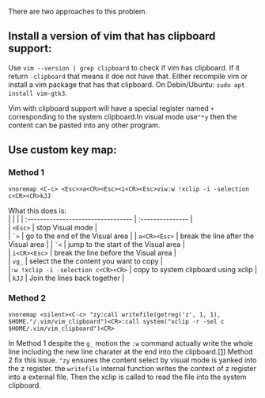 There are two approaches to this problem.

## Install a version of vim that has clipboard support:
Use `vim --version | grep clipboard` to check if vim has clipboard. If it return `-clipboard` that means it doe not have that. Either recompile vim or install a vim package that has that clipboard. On Debin/Ubuntu: `sudo apt install vim-gtk3`.

Vim with clipboard support will have a special register named `+` corresponding to the system clipboard.In visual mode use`"*y` then the content can be pasted into any other program.


## Use custom key map:

### Method 1
```vim
vnoremap <C-c> <Esc>>a<CR><Esc><i<CR><Esc>viw:w !xclip -i -selection c<CR><CR>kJJ
```
What this does is:  
| | |
| :--------------------------------- | :--------------- |  
| `<Esc>`                            | stop Visual mode |  
| `` `> ``                           | go to the end of the Visual area |
| `a<CR><Esc>`                       | break the line after the Visual area | 
| `` `< ``		                       | jump to the start of the Visual area |  
| `i<CR><Esc>`                       | break the line before the Visual area |  
| `vg_`				                       | select the the content you want to copy |   
|`:w !xclip -i -selection c<CR><CR>` | copy to system clipboard using xclip |  
| `kJJ`					                     | Join the lines back together |  

### Method 2
```vim
vnoremap <silent><C-c> "zy:call writefile(getreg('z', 1, 1), $HOME."/.vim/vim_clipboard")<CR>:call system("xclip -r -sel c $HOME/.vim/vim_clipboard")<CR>
```
In Method 1 despite the `g_` motion the `:w` command actually write the whole line including the new line charater at the end into the clipboard.[[1]] Method 2 fix this issue. `"zy` ensures the content select by visual mode is yanked into the z register. the `writefile` internal function writes the context of z register into a external file. Then the xclip is called to read the file into the system clipboard. 

[1]: https://vimhelp.org/visual.txt.html#visual-examples

